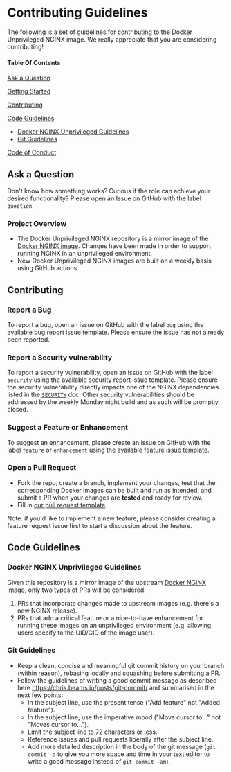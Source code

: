# Contributing Guidelines

The following is a set of guidelines for contributing to the Docker Unprivileged NGINX image. We really appreciate that you are considering contributing!

#### Table Of Contents

[Ask a Question](#ask-a-question)

[Getting Started](#getting-started)

[Contributing](#contributing)

[Code Guidelines](#code-guidelines)

* [Docker NGINX Unprivileged Guidelines](#docker-nginx-unprivileged-guidelines)
* [Git Guidelines](#git-guidelines)

[Code of Conduct](https://github.com/nginxinc/docker-nginx-unprivileged/blob/main/CODE_OF_CONDUCT.md)

## Ask a Question

Don't know how something works? Curious if the role can achieve your desired functionality? Please open an Issue on GitHub with the label `question`.

### Project Overview

* The Docker Unprivileged NGINX repository is a mirror image of the [Docker NGINX image](https://github.com/nginxinc/docker-nginx). Changes have been made in order to support running NGINX in an unprivileged environment.
* New Docker Unprivileged NGINX images are built on a weekly basis using GitHub actions.

## Contributing

### Report a Bug

To report a bug, open an issue on GitHub with the label `bug` using the available bug report issue template. Please ensure the issue has not already been reported.

### Report a Security vulnerability

To report a security vulnerability, open an issue on GitHub with the label `security` using the available security report issue template. Please ensure the security vulnerability directly impacts one of the NGINX dependencies listed in the [`SECURITY`](https://github.com/nginxinc/docker-nginx-unprivileged/blob/main/.github/SECURITY.md) doc. Other security vulnerabilities should be addressed by the weekly Monday night build and as such will be promptly closed.

### Suggest a Feature or Enhancement

To suggest an enhancement, please create an issue on GitHub with the label `feature` or `enhancement` using the available feature issue template.

### Open a Pull Request

* Fork the repo, create a branch, implement your changes, test that the corresponding Docker images can be built and run as intended, and submit a PR when your changes are **tested** and ready for review.
* Fill in [our pull request template](https://github.com/nginxinc/docker-nginx-unprivileged/blob/main/.github/pull_request_template.md).

Note: if you'd like to implement a new feature, please consider creating a feature request issue first to start a discussion about the feature.

## Code Guidelines

### Docker NGINX Unprivileged Guidelines

Given this repository is a mirror image of the upstream [Docker NGINX image](https://github.com/nginxinc/docker-nginx), only two types of PRs will be considered:

1. PRs that incorporate changes made to upstream images (e.g. there's a new NGINX release).
2. PRs that add a critical feature or a nice-to-have enhancement for running these images on an unprivileged environment (e.g. allowing users specify to the UID/GID of the image user).

### Git Guidelines

* Keep a clean, concise and meaningful git commit history on your branch (within reason), rebasing locally and squashing before submitting a PR.
* Follow the guidelines of writing a good commit message as described here <https://chris.beams.io/posts/git-commit/> and summarised in the next few points:
  * In the subject line, use the present tense ("Add feature" not "Added feature").
  * In the subject line, use the imperative mood ("Move cursor to..." not "Moves cursor to...").
  * Limit the subject line to 72 characters or less.
  * Reference issues and pull requests liberally after the subject line.
  * Add more detailed description in the body of the git message (`git commit -a` to give you more space and time in your text editor to write a good message instead of `git commit -am`).
